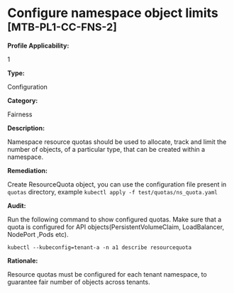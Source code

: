 # Configure namespace object limits <small>[MTB-PL1-CC-FNS-2] </small>

**Profile Applicability:**

1

**Type:**

Configuration

**Category:**

Fairness

**Description:**

Namespace resource quotas should be used to allocate, track and limit the number of objects, of a particular type, that can be created within a namespace.

**Remediation:**

Create ResourceQuota object, you can use the configuration file present in `quotas` directory, example `kubectl apply -f test/quotas/ns_quota.yaml`


**Audit:** 

Run the following command to show configured quotas. Make sure that a quota is configured for API objects(PersistentVolumeClaim, LoadBalancer, NodePort ,Pods etc).
```shell
kubectl --kubeconfig=tenant-a -n a1 describe resourcequota
```



**Rationale:** 

Resource quotas must be configured for each tenant namespace, to guarantee fair number of objects across tenants.

